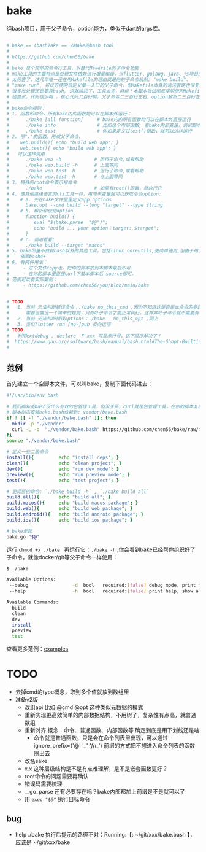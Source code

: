 # bake

纯bash项目，用于父子命令，option能力，类似于dart的args库。

```bash

# bake == (bash)ake == 去Make的bash tool
#
# https://github.com/chen56/bake
#
# bake 是个简单的命令行工具，以替代Makefile的子命令功能
# make工具的主要特点是处理文件依赖进行增量编译，但flutter、golang、java、js项目的build工具
# 太厉害了，这几年唯一还在用Makefile的理由就是他的子命令机制: "make build"、
# "make run", 可以方便的自定义单一入口的父子命令，但Makefile本身的语法套路也很复杂，
# 很多批处理还是要靠bash, 这就尴尬了，工具太多，麻烦！本脚本尝试彻底摆脱使用Makefile。
# 经尝试，代码很少啊 ，核心代码几百行啊，父子命令二三百行左右，option解析二三百行左右，功能足够了：
#
# bake命令规则：
# 1. 函数即命令，所有bake内的函数均可以在脚本外运行：
#      ./bake [all function]     # bake内的所有函数均可以在脚本外直接运行
#      ./bake info               # 比如这个内部函数, 看bake内部变量，调试脚本用
#      ./bake test               # 你如果定义过test()函数，就可以这样运行
# 2. 带"."的函数，形成父子命令:
#    web.build(){ echo "build web app"; }
#    web.test(){ echo "build web app"; }
#   可以这样调用
#      ./bake web -h            # 运行子命令,或看帮助
#      ./bake web.build -h      # 上面等同
#      ./bake web test -h       # 运行子命令,或看帮助
#      ./bake web.test -h       # 与上面等同
# 3. 特殊的root命令表示根命令
#      ./bake                   # 如果有root()函数，就执行它
# 4. 像其他高级语言的cli工具一样，用简单变量就可以获取命令option:
#    # a. 先在bake文件里里定义app options
#      bake.opt --cmd build --long "target" --type string
#    # b. 解析和使用option
#      function build() {
#         eval "$(bake.parse  "$@")";
#         echo "build ... your option：target: $target";
#      }
#    # c. 调用看看:
#      ./bake build --target "macos"
# 5. bake尽量不依赖bash以外的其他工具，包括linux coreutils,更简单通用,但由于用了关联数组等
#    依赖bash4+
# 6. 有两种用法：
#     - 这个文件copy走，把你的脚本放到本脚本最后即可.
#     - 在你的脚本里直接curl下载本脚本后 source即可。
# 范例可以看实际案例：
#     - https://github.com/chen56/you/blob/main/bake


# TODO
#   1. 当前 无法判断错误命令：./bake no_this_cmd ,因为不知道这是否是此命令的参数，
#      需要设置设一个简单的规则：只有叶子命令才能正常执行，这样非叶子命令就不需要有参数
#   2. 当前 无法判断错误options：./bake --no_this_opt ,同上
#   3. 类似flutter run [no-]pub 反向选项
# TODO
#   利用extdebug , declare -F xxx 可显示行号，这下顺序解决了！
#  https://www.gnu.org/software/bash/manual/bash.html#The-Shopt-Builtin
#


```

## 范例

首先建立一个空脚本文件，可以叫bake，复制下面代码进去：

```bash
#!/usr/bin/env bash

# 我们都知道bash没什么有效的包管理工具，但没关系，curl就是包管理工具，在你的脚本复制下面模版
# 脚本动态安装bake.bash依赖到: vendor/bake.bash
if ! [[ -f "./vendor/bake.bash" ]]; then
  mkdir -p "./vendor"
  curl -L -o  "./vendor/bake.bash" https://github.com/chen56/bake/raw/main/bake.bash ;
fi
source "./vendor/bake.bash"

# 定义一些二级命令
install(){         echo "install deps"; }
clean(){           echo "clean project"; }
dev(){             echo "run dev mode"; }
preview(){         echo "run preview mode"; }
test(){            echo "test project"; }

# 更深层的命令: `./bake build -h` , `./bake build all`
build.all(){       echo "build all"; }
build.macos(){     echo "build macos package"; }
build.web(){       echo "build web package"; }
build.android(){   echo "build android package"; }
build.ios(){       echo "build ios package"; }

# bake走起
bake.go "$@"
```

运行 `chmod +x ./bake ` 再运行它：`./bake -h` ,你会看到bake已经帮你组织好了子命令，就像docker/git等父子命令一样使用：

```bash
$ ./bake

Available Options:
 --debug                -d  bool   required:[false] debug mode, print more internal info
 --help                 -h  bool   required:[false] print help, show all commands

Available Commands:
  build
  clean
  dev
  install
  preview
  test
```

查看更多范例：[examples](./examples)

# TODO

- 去掉cmd的type概念，取到多个值就放到数组里
- 准备v2版
  - 改组api 比如 @cmd @opt 这种类似元数据的模式
  - 重新实现更高效简单的内部数据结构，不用树了，复杂性有点高，就普通数组
  - 重新对齐 概念：命令、普通函数、内部函数等 确定到底是用下划线还是啥
    - 命令就是普通函数，只是会在命令列表里出现，可以通过 ignore_prefix=('@' '_' _'fn__') 前缀的方式把不想进入命令列表的函数圈出去
  - 改名sake
  - x.x 这种层级结构是不是有点难理解，是不是嵌套函数更好？
  - root命令的问题需要再确认
  - 错误码需要梳理
  - __go_parse 还有必要存在吗？bake内部都加上前缀是不是就可以了
  - 用 `exec "$@"` 执行目标命令
## bug

- help ./bake 执行后提示的路径不对：Running:【: ~/git/xxx/bake.bash 】，应该是 ~/git/xxx/bake 